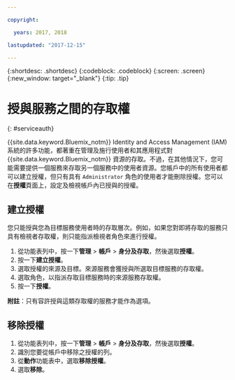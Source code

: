 ```yaml
---

copyright:

  years: 2017, 2018

lastupdated: "2017-12-15"

---
```


{:shortdesc: .shortdesc}
{:codeblock: .codeblock}
{:screen: .screen}
{:new_window: target="_blank"}
{:tip: .tip}


# 授與服務之間的存取權
{: #serviceauth}

{{site.data.keyword.Bluemix_notm}} Identity and Access Management (IAM) 系統的許多功能，都著重在管理及施行使用者和其應用程式對 {{site.data.keyword.Bluemix_notm}} 資源的存取。不過，在其他情況下，您可能需要提供一個服務來存取另一個服務中的使用者資源。您帳戶中的所有使用者都可以建立授權，但只有具有 `Administrator` 角色的使用者才能刪除授權。您可以在**授權**頁面上，設定及檢視帳戶內已授與的授權。

## 建立授權

您只能授與您為目標服務使用者時的存取層次。例如，如果您對即將存取的服務只具有檢視者存取權，則只能指派檢視者角色來進行授權。

1. 從功能表列中，按一下**管理** &gt; **帳戶** &gt; **身分及存取**，然後選取**授權**。
2. 按一下**建立授權**。
3. 選取授權的來源及目標。來源服務會獲授與所選取目標服務的存取權。
4. 選取角色，以指派存取目標服務時的來源服務存取權。
5. 按一下**授權**。

**附註**：只有容許授與這類存取權的服務才能作為選項。

## 移除授權

1. 從功能表列中，按一下**管理** &gt; **帳戶** &gt; **身分及存取**，然後選取**授權**。
2. 識別您要從帳戶中移除之授權的列。
3. 從**動作**功能表中，選取**移除授權**。
5. 選取**移除**。
